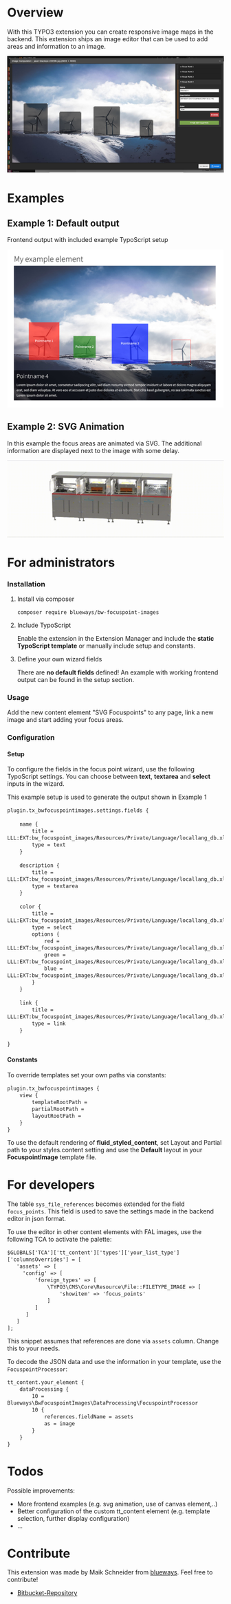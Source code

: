 Overview
========

With this TYPO3 extension you can create responsive image maps in the
backend. This extension ships an image editor that can be used to add
areas and information to an image.

![Backend Editor](Documentation/Images/example_backend.png)

Examples
========

Example 1: Default output
-------------------------

Frontend output with included example TypoScript setup

![Example 1](./Documentation/Images/example_frontend.jpg)

Example 2: SVG Animation
------------------------

In this example the focus areas are animated via SVG. The additional
information are displayed next to the image with some delay.

![Example 2](./Documentation/Images/example_animation.gif)

For administrators
==================

### Installation

1.  Install via composer

    ``` {.bash}
    composer require blueways/bw-focuspoint-images
    ```

2.  Include TypoScript

    Enable the extension in the Extension Manager and include the
    **static TypoScript template** or manually include setup and
    constants.

3.  Define your own wizard fields

    There are **no default fields** defined! An example with working
    frontend output can be found in the setup section.

### Usage

Add the new content element "SVG Focuspoints" to any page, link a new
image and start adding your focus areas.

### Configuration

#### Setup

To configure the fields in the focus point wizard, use the following
TypoScript settings. You can choose between **text**, **textarea** and
**select** inputs in the wizard.

This example setup is used to generate the output shown in Example 1

``` {.typoscript}
plugin.tx_bwfocuspointimages.settings.fields {

    name {
        title = LLL:EXT:bw_focuspoint_images/Resources/Private/Language/locallang_db.xlf:wizard.fields.name
        type = text
    }

    description {
        title = LLL:EXT:bw_focuspoint_images/Resources/Private/Language/locallang_db.xlf:wizard.fields.description
        type = textarea
    }

    color {
        title = LLL:EXT:bw_focuspoint_images/Resources/Private/Language/locallang_db.xlf:wizard.fields.color
        type = select
        options {
            red = LLL:EXT:bw_focuspoint_images/Resources/Private/Language/locallang_db.xlf:wizard.fields.color.red
            green = LLL:EXT:bw_focuspoint_images/Resources/Private/Language/locallang_db.xlf:wizard.fields.color.green
            blue = LLL:EXT:bw_focuspoint_images/Resources/Private/Language/locallang_db.xlf:wizard.fields.color.blue
        }
    }

    link {
        title = LLL:EXT:bw_focuspoint_images/Resources/Private/Language/locallang_db.xlf:wizard.fields.link
        type = link
    }

}
```

#### Constants

To override templates set your own paths via constants:

``` {.typoscript}
plugin.tx_bwfocuspointimages {
    view {
        templateRootPath =
        partialRootPath =
        layoutRootPath =
    }
}
```

To use the default rendering of **fluid\_styled\_content**, set Layout
and Partial path to your styles.content setting and use the **Default**
layout in your **FocuspointImage** template file.

For developers
==============

The table `sys_file_references` becomes
extended for the field `focus_points`. This field is used to save the settings made in the backend editor in json format.

To use the editor in other content elements with FAL images, use the
following TCA to activate the palette:

``` {.php}
$GLOBALS['TCA']['tt_content']['types']['your_list_type']['columnsOverrides'] = [
   'assets' => [
     'config' => [
         'foreign_types' => [
             \TYPO3\CMS\Core\Resource\File::FILETYPE_IMAGE => [
                 'showitem' => 'focus_points'
             ]
         ]
      ]
   ]
];
```

This snippet assumes that references are done via `assets` column. Change this to your needs.

To decode the JSON data and use the information in your template, use the `FocuspointProcessor`:

```typo3_typoscript
tt_content.your_element {
	dataProcessing {
		10 = Blueways\BwFocuspointImages\DataProcessing\FocuspointProcessor
		10 {
			references.fieldName = assets
			as = image
		}
	}
}
```

Todos
=====

Possible improvements:

-   More frontend examples (e.g. svg animation, use of canvas
    element,..)
-   Better configuration of the custom tt\_content element (e.g.
    template selection, further display configuration)
-   \...

Contribute
==========

This extension was made by Maik Schneider from [blueways](https://www.blueways.de/). Feel free to contribute!

-   [Bitbucket-Repository](https://bitbucket.org/blueways/bw_focuspoint_images/)
